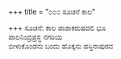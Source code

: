 +++
title = "೦೦೦ ಸೂಚನೆ ಕಾಲ"

+++
ಸೂಚನೆ: ಕಾಲ ಪಾಶಾಕರುಷದಲಿ ಭೂ  
ಪಾಲನಿಂದ್ರಪ್ರಸ್ಥ ನಗರಿಯ  
ಬೀಳುಕೊಂಡನು ಬಂದು ಹೊಕ್ಕನು ಹಸ್ತಿನಾಪುರವ